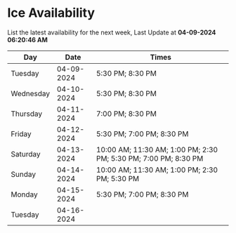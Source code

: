 # Ice Availability

List the latest availability for the next week, Last Update at **04-09-2024 06:20:46 AM**

| Day         | Date        | Times       |
| ----------- | ----------- | ----------- |
|Tuesday|04-09-2024|5:30 PM; 8:30 PM|
|Wednesday|04-10-2024|5:30 PM; 8:30 PM|
|Thursday|04-11-2024|7:00 PM; 8:30 PM|
|Friday|04-12-2024|5:30 PM; 7:00 PM; 8:30 PM|
|Saturday|04-13-2024|10:00 AM; 11:30 AM; 1:00 PM; 2:30 PM; 5:30 PM; 7:00 PM; 8:30 PM|
|Sunday|04-14-2024|10:00 AM; 11:30 AM; 1:00 PM; 2:30 PM; 5:30 PM|
|Monday|04-15-2024|5:30 PM; 7:00 PM; 8:30 PM|
|Tuesday|04-16-2024||
